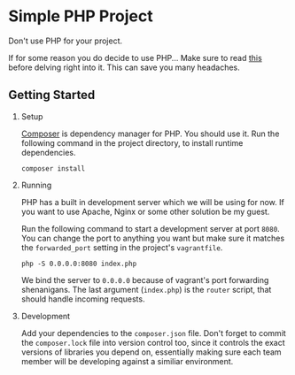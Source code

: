 # Simple PHP Project

Don't use PHP for your project.

If for some reason you do decide to use PHP... Make sure to read
[this](http://www.phptherightway.com) before delving right into it. This can
save you many headaches.

## Getting Started

1. Setup

	[Composer](https://getcomposer.org) is dependency manager for PHP. You
	should use it. Run the following command in the project directory, to
	install runtime dependencies.

	```
	composer install
	```

2. Running

	PHP has a built in development server which we will be using for now. If
	you want to use Apache, Nginx or some other solution be my guest.

	Run the following command to start a development server at port `8080`. You
	can change the port to anything you want but make sure it matches the
	`forwarded_port` setting in the project's `vagrantfile`.

	```
	php -S 0.0.0.0:8080 index.php
	```

	We bind the server to `0.0.0.0` because of vagrant's port forwarding
	shenanigans. The last argument (`index.php`) is the `router` script, that
	should handle incoming requests.

3. Development

	Add your dependencies to the `composer.json` file. Don't forget to commit
	the `composer.lock` file into version control too, since it controls the
	exact versions of libraries you depend on, essentially making sure each
	team member will be developing against a similiar environment.


